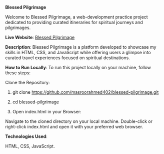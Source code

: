 **Blessed Pilgrimage**

Welcome to Blessed Pilgrimage, a web-development practice project dedicated to providing curated itineraries for spiritual journeys and pilgrimages.

**Live Website**:
[Blessed Pilgrimage](https://masroorahmed402.github.io/Blessed-Pilgrimage/)

**Description**:
Blessed Pilgrimage is a platform developed to showcase my skills in HTML, CSS, and JavaScript while offering users a glimpse into curated travel experiences focused on spiritual destinations.

**How to Run Locally**:
To run this project locally on your machine, follow these steps:

Clone the Repository:

1. git clone https://github.com/masroorahmed402/blessed-pilgrimage.git

2. cd blessed-pilgrimage

3. Open index.html in your Browser:

Navigate to the cloned directory on your local machine.
Double-click or right-click index.html and open it with your preferred web browser.

**Technologies Used**:

HTML, CSS, JavaScript.
